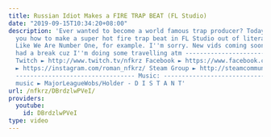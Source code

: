 ```yaml
---
title: Russian Idiot Makes a FIRE TRAP BEAT (FL Studio)
date: "2019-09-15T10:34:20+08:00"
description: 'Ever wanted to become a world famous trap producer? Today I''ll show
  you how to make a super hot fire trap beat in FL Studio out of literally anything.
  Like We Are Number One, for example. I''m sorry. New vids coming soon btw, just
  had a break cuz I''m doing some travelling atm ---------------------------------
  Twitch ► http://www.twitch.tv/nfkrz Facebook ► https://www.facebook.com/NFKRZ1 Instagram
  ► https://instagram.com/roman_nfkrz/ Steam Group ► http://steamcommunity.com/groups/nfkrzgroup
  --------------------------------- Music: --------------------------------- Outro
  music ► MajorLeagueWobs/Holder - D I S T A N T'
url: /nfkrz/DBrdzlwPVeI/
providers:
  youtube:
    id: DBrdzlwPVeI
type: video
---
```

